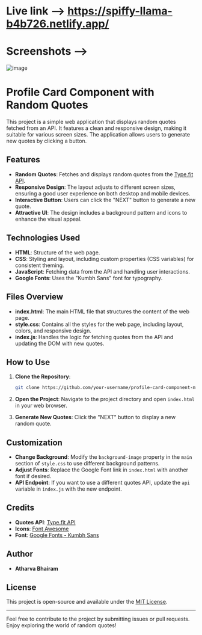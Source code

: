 # Live link --> https://spiffy-llama-b4b726.netlify.app/

# Screenshots --> 

![image](https://github.com/user-attachments/assets/2dc123f8-3dbb-41d2-8bb2-6456bdf43fe5)

# Profile Card Component with Random Quotes

This project is a simple web application that displays random quotes fetched from an API. It features a clean and responsive design, making it suitable for various screen sizes. The application allows users to generate new quotes by clicking a button.

## Features

- **Random Quotes**: Fetches and displays random quotes from the [Type.fit API](https://type.fit/api/quotes).
- **Responsive Design**: The layout adjusts to different screen sizes, ensuring a good user experience on both desktop and mobile devices.
- **Interactive Button**: Users can click the "NEXT" button to generate a new quote.
- **Attractive UI**: The design includes a background pattern and icons to enhance the visual appeal.

## Technologies Used

- **HTML**: Structure of the web page.
- **CSS**: Styling and layout, including custom properties (CSS variables) for consistent theming.
- **JavaScript**: Fetching data from the API and handling user interactions.
- **Google Fonts**: Uses the "Kumbh Sans" font for typography.

## Files Overview

- **index.html**: The main HTML file that structures the content of the web page.
- **style.css**: Contains all the styles for the web page, including layout, colors, and responsive design.
- **index.js**: Handles the logic for fetching quotes from the API and updating the DOM with new quotes.

## How to Use

1. **Clone the Repository**: 
   ```bash
   git clone https://github.com/your-username/profile-card-component-main.git
   ```
2. **Open the Project**:
   Navigate to the project directory and open `index.html` in your web browser.

3. **Generate New Quotes**:
   Click the "NEXT" button to display a new random quote.

## Customization

- **Change Background**: Modify the `background-image` property in the `main` section of `style.css` to use different background patterns.
- **Adjust Fonts**: Replace the Google Font link in `index.html` with another font if desired.
- **API Endpoint**: If you want to use a different quotes API, update the `api` variable in `index.js` with the new endpoint.

## Credits

- **Quotes API**: [Type.fit API](https://type.fit/api/quotes)
- **Icons**: [Font Awesome](https://fontawesome.com/)
- **Font**: [Google Fonts - Kumbh Sans](https://fonts.google.com/specimen/Kumbh+Sans)

## Author

- **Atharva Bhairam**

## License

This project is open-source and available under the [MIT License](LICENSE).

---

Feel free to contribute to the project by submitting issues or pull requests. Enjoy exploring the world of random quotes!
